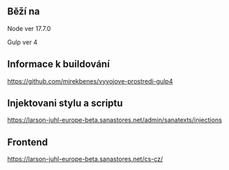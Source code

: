 ## Běží na ##

Node ver 17.7.0

Gulp ver 4

## Informace k buildování ##
<https://github.com/mirekbenes/vyvojove-prostredi-gulp4>

## Injektovani stylu a scriptu ##
<https://larson-juhl-europe-beta.sanastores.net/admin/sanatexts/injections>

## Frontend ##
<https://larson-juhl-europe-beta.sanastores.net/cs-cz/>
